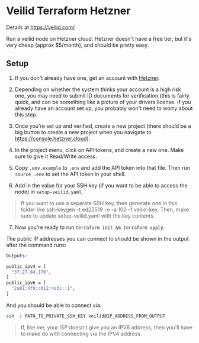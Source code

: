 # Veilid Terraform Hetzner

Details at https://veilid.com/

Run a veilid node on Hetzner cloud. Hetzner doesn't have a free tier, but it's very cheap (approx $5/month), and should be pretty easy.

## Setup

1. If you don't already have one, get an account with [Hetzner](https://www.hetzner.com/cloud/).

2. Depending on whether the system thinks your account is a high risk one, you may need to submit ID documents for verification (this is fairly quick, and can be something like a picture of your drivers license. If you already have an account set up, you probably won't need to worry about this step.

3. Once you're set up and verified, create a new project (there should be a big button to create a new project when you navigate to https://console.hetzner.cloud).

4. In the project menu, click on API tokens, and create a new one. Make sure to give it Read/Write access.

5. Copy `.env.example` to `.env` and add the API token into that file. Then run `source .env` to set the API token in your shell.

6. Add in the value for your SSH key (if you want to be able to access the node) in `setup-veilid.yaml`.

> If you want to use a separate SSH key, then generate one in this folder like ssh-keygen -t ed25519 -o -a 100 -f veilid-key. Then, make sure to update setup-veilid.yaml with the key contents.

7. Now you're ready to run `terraform init && terraform apply`.

The public IP addresses you can connect to should be shown in the output after the command runs:

```sh
Outputs:

public_ipv4 = [
  "37.27.84.176",
]
public_ipv6 = [
  "2a01:4f9:c012:4a3c::1",
]
```

And you should be able to connect via:

```sh
ssh -i PATH_TO_PRIVATE_SSH_KEY veilid@IP_ADDRESS_FROM_OUTPUT
```

> If, like me, your ISP doesn't give you an IPV6 address, then you'll have to make do with connecting via the IPV4 address.
